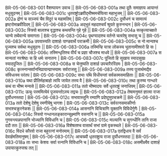 BR-05-06-083-001  	वैशम्पायन उवाच ||
BR-05-06-083-001a	तथा दूतैः समाज्ञाय आयान्तं मधुसूदनम् |
BR-05-06-083-001c	धृतराष्ट्रोऽब्रवीद्भीष्ममर्चयित्वा महाभुजम् ||
BR-05-06-083-002a	द्रोणं च सञ्जयं चैव विदुरं च महामतिम् |
BR-05-06-083-002c	दुर्योधनं च सामात्यं हृष्टरोमाब्रवीदिदम् ||
BR-05-06-083-003a	अद्भुतं महदाश्चर्यं श्रूयते कुरुनन्दन |
BR-05-06-083-003c	स्त्रियो बालाश्च वृद्धाश्च कथयन्ति गृहे गृहे ||
BR-05-06-083-004a	सत्कृत्याचक्षते चान्ये तथैवान्ये समागताः |
BR-05-06-083-004c	पृथग्वादाश्च वर्तन्ते चत्वरेषु सभासु च ||
BR-05-06-083-005a	उपयास्यति दाशार्हः पाण्डवार्थे पराक्रमी |
BR-05-06-083-005c	स नो मान्यश्च पूज्यश्च सर्वथा मधुसूदनः ||
BR-05-06-083-006a	तस्मिन्हि यात्रा लोकस्य भूतानामीश्वरो हि सः |
BR-05-06-083-006c	तस्मिन्धृतिश्च वीर्यं च प्रज्ञा चौजश्च माधवे ||
BR-05-06-083-007a	स मान्यतां नरश्रेष्ठः स हि धर्मः सनातनः |
BR-05-06-083-007c	पूजितो हि सुखाय स्यादसुखः स्यादपूजितः ||
BR-05-06-083-008a	स चेत्तुष्यति दाशार्ह उपचारैररिंदमः |
BR-05-06-083-008c	कृत्स्नान्सर्वानभिप्रायान्प्राप्स्यामः सर्वराजसु ||
BR-05-06-083-009a	तस्य पूजार्थमद्यैव संविधत्स्व परंतप |
BR-05-06-083-009c	सभाः पथि विधीयन्तां सर्वकामसमाहिताः ||
BR-05-06-083-010a	यथा प्रीतिर्महाबाहो त्वयि जायेत तस्य वै |
BR-05-06-083-010c	तथा कुरुष्व गान्धारे कथं वा भीष्म मन्यसे ||
BR-05-06-083-011a	ततो भीष्मादयः सर्वे धृतराष्ट्रं जनाधिपम् |
BR-05-06-083-011c	ऊचुः परममित्येवं पूजयन्तोऽस्य तद्वचः ||
BR-05-06-083-012a	तेषामनुमतं ज्ञात्वा राजा दुर्योधनस्तदा |
BR-05-06-083-012c	सभावास्तूनि रम्याणि प्रदेष्टुमुपचक्रमे ||
BR-05-06-083-013a	ततो देशेषु देशेषु रमणीयेषु भागशः |
BR-05-06-083-013c	सर्वरत्नसमाकीर्णाः सभाश्चक्रुरनेकशः ||
BR-05-06-083-014a	आसनानि विचित्राणि युक्तानि विविधैर्गुणैः |
BR-05-06-083-014c	स्त्रियो गन्धानलङ्कारान्सूक्ष्माणि वसनानि च ||
BR-05-06-083-015a	गुणवन्त्यन्नपानानि भोज्यानि विविधानि च |
BR-05-06-083-015c	माल्यानि च सुगन्धीनि तानि राजा ददौ ततः ||
BR-05-06-083-016a	विशेषतश्च वासार्थं सभां ग्रामे वृकस्थले |
BR-05-06-083-016c	विदधे कौरवो राजा बहुरत्नां मनोरमाम् ||
BR-05-06-083-017a	एतद्विधाय वै सर्वं देवार्हमतिमानुषम् |
BR-05-06-083-017c	आचख्यौ धृतराष्ट्राय राजा दुर्योधनस्तदा ||
BR-05-06-083-018a	ताः सभाः केशवः सर्वा रत्नानि विविधानि च |
BR-05-06-083-018c	असमीक्ष्यैव दाशार्ह उपायात्कुरुसद्म तत् ||
